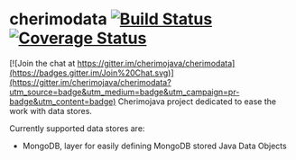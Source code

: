 cherimodata [![Build Status](https://travis-ci.org/cherimojava/cherimodata.png?branch=master)](https://travis-ci.org/cherimojava/cherimodata) [![Coverage Status](https://coveralls.io/repos/cherimojava/cherimodata/badge.svg?branch=master)](https://coveralls.io/r/cherimojava/cherimodata?branch=master)
===========

[![Join the chat at https://gitter.im/cherimojava/cherimodata](https://badges.gitter.im/Join%20Chat.svg)](https://gitter.im/cherimojava/cherimodata?utm_source=badge&utm_medium=badge&utm_campaign=pr-badge&utm_content=badge)
Cherimojava project dedicated to ease the work with data stores.

Currently supported data stores are:

* MongoDB, layer for easily defining MongoDB stored Java Data Objects
